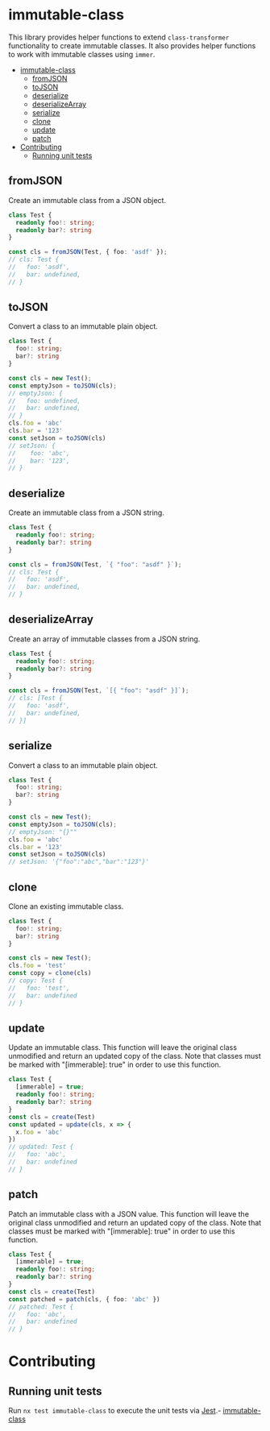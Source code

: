 # immutable-class

This library provides helper functions to extend `class-transformer` functionality to create immutable classes. It also provides helper functions to work with immutable classes using `immer`.

- [immutable-class](#immutable-class)
  - [fromJSON](#fromjson)
  - [toJSON](#tojson)
  - [deserialize](#deserialize)
  - [deserializeArray](#deserializearray)
  - [serialize](#serialize)
  - [clone](#clone)
  - [update](#update)
  - [patch](#patch)
- [Contributing](#contributing)
  - [Running unit tests](#running-unit-tests)

## fromJSON

Create an immutable class from a JSON object.

```typescript
class Test {
  readonly foo!: string;
  readonly bar?: string
}

const cls = fromJSON(Test, { foo: 'asdf' });
// cls: Test {
//   foo: 'asdf',
//   bar: undefined,
// }
```

## toJSON

Convert a class to an immutable plain object.


```typescript
class Test {
  foo!: string;
  bar?: string
}

const cls = new Test();
const emptyJson = toJSON(cls);
// emptyJson: {
//   foo: undefined,
//   bar: undefined,
// }
cls.foo = 'abc'
cls.bar = '123'
const setJson = toJSON(cls)
// setJson: {
//    foo: 'abc',
//    bar: '123',
// }
```

## deserialize

Create an immutable class from a JSON string.

```typescript
class Test {
  readonly foo!: string;
  readonly bar?: string
}

const cls = fromJSON(Test, `{ "foo": "asdf" }`);
// cls: Test {
//   foo: 'asdf',
//   bar: undefined,
// }
```

## deserializeArray

Create an array of immutable classes from a JSON string.

```typescript
class Test {
  readonly foo!: string;
  readonly bar?: string
}

const cls = fromJSON(Test, `[{ "foo": "asdf" }]`);
// cls: [Test {
//   foo: 'asdf',
//   bar: undefined,
// }]
```

## serialize

Convert a class to an immutable plain object.

```typescript
class Test {
  foo!: string;
  bar?: string
}

const cls = new Test();
const emptyJson = toJSON(cls);
// emptyJson: "{}""
cls.foo = 'abc'
cls.bar = '123'
const setJson = toJSON(cls)
// setJson: '{"foo":"abc","bar":"123"}'
```

## clone

Clone an existing immutable class.

```typescript
class Test {
  foo!: string;
  bar?: string
}

const cls = new Test();
cls.foo = 'test'
const copy = clone(cls)
// copy: Test {
//   foo: 'test',
//   bar: undefined
// }
```

## update

Update an immutable class. This function will leave the original class unmodified and return an updated copy of the class. Note that classes must be marked with "[immerable]: true" in order to use this function.

```typescript
class Test {
  [immerable] = true;
  readonly foo!: string;
  readonly bar?: string
}
const cls = create(Test)
const updated = update(cls, x => {
  x.foo = 'abc'
})
// updated: Test {
//   foo: 'abc',
//   bar: undefined
// }
```

## patch

Patch an immutable class with a JSON value. This function will leave the original class unmodified and return an updated copy of the class. Note that classes must be marked with "[immerable]: true" in order to use this function.

```typescript
class Test {
  [immerable] = true;
  readonly foo!: string;
  readonly bar?: string
}
const cls = create(Test)
const patched = patch(cls, { foo: 'abc' })
// patched: Test {
//   foo: 'abc',
//   bar: undefined
// }
```

# Contributing

## Running unit tests

Run `nx test immutable-class` to execute the unit tests via
[Jest](https://jestjs.io).- [immutable-class](#immutable-class)